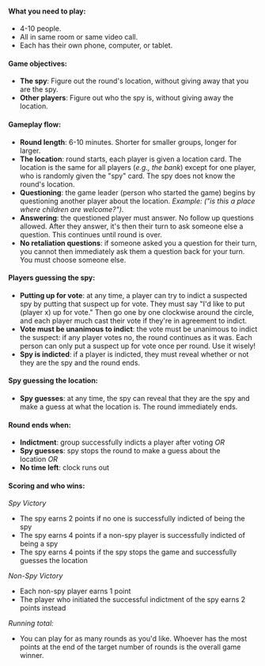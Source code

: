 #### What you need to play:

-   4-10 people.
-   All in same room or same video call.
-   Each has their own phone, computer, or tablet.

#### Game objectives:

-   **The spy**: Figure out the round's location, without giving away that you are the spy.
-   **Other players**: Figure out who the spy is, without giving away the location.

#### Gameplay flow:

-   **Round length**: 6-10 minutes. Shorter for smaller groups, longer for larger.
-   **The location**: round starts, each player is given a location card. The location is the same for all players (_e.g., the bank_) except for one player, who is randomly given the "spy" card. The spy does not know the round's location.
-   **Questioning**: the game leader (person who started the game) begins by questioning another player about the location. *Example: ("is this a place where children are welcome?").*
-   **Answering**: the questioned player must answer. No follow up questions allowed. After they answer, it's then their turn to ask someone else a question. This continues until round is over.
-   **No retaliation questions**: if someone asked you a question for their turn, you cannot then immediately ask them a question back for your turn. You must choose someone else.

#### Players guessing the spy:

-   **Putting up for vote**: at any time, a player can try to indict a suspected spy by putting that suspect up for vote. They must say "I'd like to put (player x) up for vote." Then go one by one clockwise around the circle, and each player much cast their vote if they're in agreement to indict.
-   **Vote must be unanimous to indict**: the vote must be unanimous to indict the suspect: if any player votes no, the round continues as it was. Each person can only put a suspect up for vote once per round. Use it wisely!
-   **Spy is indicted**: if a player is indicted, they must reveal whether or not they are the spy and the round ends.

#### Spy guessing the location:

-   **Spy guesses**: at any time, the spy can reveal that they are the spy and make a guess at what the location is. The round immediately ends.

#### Round ends when:

-   **Indictment**: group successfully indicts a player after voting *OR*
-   **Spy guesses**: spy stops the round to make a guess about the location *OR*
-   **No time left**: clock runs out

#### Scoring and who wins:

_Spy Victory_

-   The spy earns 2 points if no one is successfully indicted of being the spy
-   The spy earns 4 points if a non-spy player is successfully indicted of being a spy
-   The spy earns 4 points if the spy stops the game and successfully guesses the location

_Non-Spy Victory_

-   Each non-spy player earns 1 point
-   The player who initiated the successful indictment of the spy earns 2 points instead

_Running total:_

-   You can play for as many rounds as you'd like. Whoever has the most points at the end of the target number of rounds is the overall game winner.
